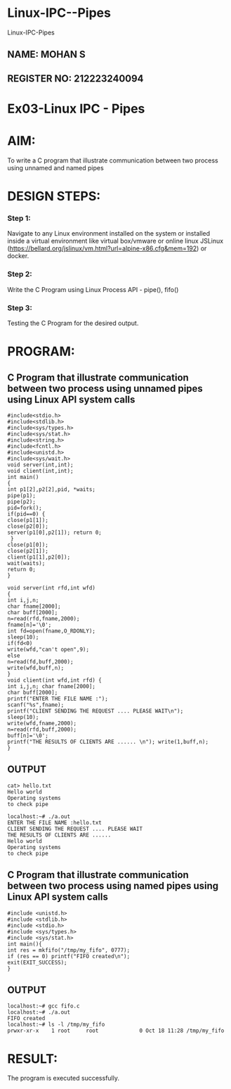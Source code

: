 # Linux-IPC--Pipes
Linux-IPC-Pipes
## NAME: MOHAN S
## REGISTER NO: 212223240094
# Ex03-Linux IPC - Pipes

# AIM:
To write a C program that illustrate communication between two process using unnamed and named pipes

# DESIGN STEPS:

### Step 1:

Navigate to any Linux environment installed on the system or installed inside a virtual environment like virtual box/vmware or online linux JSLinux (https://bellard.org/jslinux/vm.html?url=alpine-x86.cfg&mem=192) or docker.

### Step 2:

Write the C Program using Linux Process API - pipe(), fifo()

### Step 3:

Testing the C Program for the desired output. 

# PROGRAM:
## C Program that illustrate communication between two process using unnamed pipes using Linux API system calls
```
#include<stdio.h>
#include<stdlib.h>
#include<sys/types.h> 
#include<sys/stat.h> 
#include<string.h> 
#include<fcntl.h> 
#include<unistd.h>
#include<sys/wait.h>
void server(int,int); 
void client(int,int); 
int main() 
{ 
int p1[2],p2[2],pid, *waits; 
pipe(p1); 
pipe(p2); 
pid=fork(); 
if(pid==0) { 
close(p1[1]); 
close(p2[0]); 
server(p1[0],p2[1]); return 0;
 } 
close(p1[0]); 
close(p2[1]); 
client(p1[1],p2[0]); 
wait(waits); 
return 0; 
} 

void server(int rfd,int wfd) 
{ 
int i,j,n; 
char fname[2000]; 
char buff[2000];
n=read(rfd,fname,2000);
fname[n]='\0';
int fd=open(fname,O_RDONLY);
sleep(10); 
if(fd<0) 
write(wfd,"can't open",9); 
else 
n=read(fd,buff,2000); 
write(wfd,buff,n); 
}
void client(int wfd,int rfd) {
int i,j,n; char fname[2000];
char buff[2000];
printf("ENTER THE FILE NAME :");
scanf("%s",fname);
printf("CLIENT SENDING THE REQUEST .... PLEASE WAIT\n");
sleep(10);
write(wfd,fname,2000);
n=read(rfd,buff,2000);
buff[n]='\0';
printf("THE RESULTS OF CLIENTS ARE ...... \n"); write(1,buff,n);
}

```
## OUTPUT
```
cat> hello.txt
Hello world
Operating systems
to check pipe

localhost:~# ./a.out
ENTER THE FILE NAME :hello.txt	
CLIENT SENDING THE REQUEST .... PLEASE WAIT
THE RESULTS OF CLIENTS ARE ...... 
Hello world
Operating systems
to check pipe

```
## C Program that illustrate communication between two process using named pipes using Linux API system calls
```
#include <unistd.h>
#include <stdlib.h>
#include <stdio.h>
#include <sys/types.h>
#include <sys/stat.h>
int main(){
int res = mkfifo("/tmp/my_fifo", 0777);
if (res == 0) printf("FIFO created\n");
exit(EXIT_SUCCESS);
}
```
## OUTPUT
```
localhost:~# gcc fifo.c
localhost:~# ./a.out
FIFO created
localhost:~# ls -l /tmp/my_fifo
prwxr-xr-x    1 root     root             0 Oct 18 11:28 /tmp/my_fifo

```
# RESULT:
The program is executed successfully.

